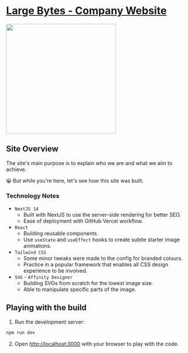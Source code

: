 # [Large Bytes - Company Website](https://www.largebytes.co.uk/)

<img width="300px" height="300px" src="https://github.com/large-bytes/large-bytes/assets/19231569/465dd08a-86c1-45ef-8f20-003587eeb7c7">

## Site Overview

The site's main purpose is to explain who we are and what we aim to achieve. 

😀 But while you're here, let's see how this site was built.

### Technology Notes

- `NextJS 14`
  - Built with NextJS to use the server-side rendering for better SEO.
  - Ease of deployment with GitHub Vercel workflow.
- `React`
  - Building reusable components.
  - Use `useState` and `useEffect` hooks to create subtle starter image animations.
- `Tailwind CSS`
  - Some minor tweaks were made to the config for branded colours.
  - Practice in a popular framework that enables all CSS design experience to be involved.
- `SVG` - `Affinity Designer`
  - Building SVGs from scratch for the lowest image size.
  - Able to manipulate specific parts of the image.


## Playing with the build

1. Run the development server:
  ```bash
  npm run dev
  ```

2. Open [http://localhost:3000](http://localhost:3000) with your browser to play with the code.
